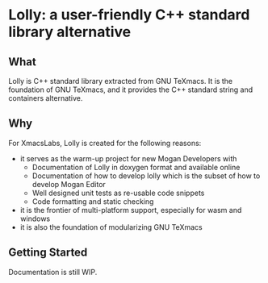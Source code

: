 # Lolly: a user-friendly C++ standard library alternative
## What
Lolly is C++ standard library extracted from GNU TeXmacs. It is the foundation of GNU TeXmacs, and it provides the C++ standard string and containers alternative.

## Why
For XmacsLabs, Lolly is created for the following reasons:
+ it serves as the warm-up project for new Mogan Developers with
  - Documentation of Lolly in doxygen format and available online
  - Documentation of how to develop lolly which is the subset of how to develop Mogan Editor
  - Well designed unit tests as re-usable code snippets
  - Code formatting and static checking
+ it is the frontier of multi-platform support, especially for wasm and windows
+ it is also the foundation of modularizing GNU TeXmacs

## Getting Started
Documentation is still WIP.
